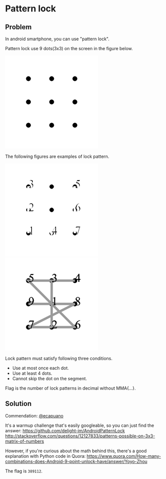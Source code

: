 # Pattern lock

## Problem

In android smartphone, you can use "pattern lock".

Pattern lock use 9 dots(3x3) on the screen in the figure below.

![](./image1.png?raw=true)

The following figures are examples of lock pattern.

![](./image2.png?raw=true) ![](./image3.png?raw=true)

Lock pattern must satisfy following three conditions.

- Use at most once each dot.
- Use at least 4 dots.
- Cannot skip the dot on the segment.

Flag is the number of lock patterns in decimal without MMA{...}.

## Solution

Commendation: [@ecapuano](https://github.com/ecapuano)

It's a warmup challenge that's easily googleable, so you can just find the answer:
https://github.com/delight-im/AndroidPatternLock
http://stackoverflow.com/questions/12127833/patterns-possible-on-3x3-matrix-of-numbers

However, if you're curious about the math behind this, there's a good explanation with Python code in Quora:
https://www.quora.com/How-many-combinations-does-Android-9-point-unlock-have/answer/Yoyo-Zhou

The flag is `389112`.
